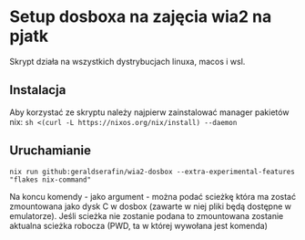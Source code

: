 # Setup dosboxa na zajęcia wia2 na pjatk

Skrypt działa na wszystkich dystrybucjach linuxa, macos i wsl.

## Instalacja
Aby korzystać ze skryptu należy najpierw zainstalować manager pakietów nix:
```sh <(curl -L https://nixos.org/nix/install) --daemon```

## Uruchamianie
`nix run github:geraldserafin/wia2-dosbox --extra-experimental-features "flakes nix-command"`

Na koncu komendy - jako argument - można podać scieżkę która ma zostać zmountowana jako dysk C w dosbox (zawarte w niej pliki będą dostępne w emulatorze). Jeśli scieżka nie zostanie podana to zmountowana zostanie aktualna scieżka robocza (PWD, ta w której wywołana jest komenda)